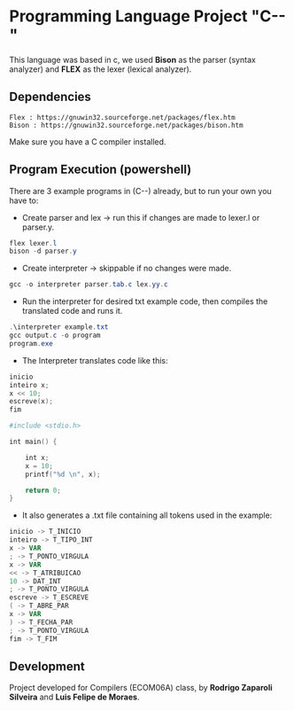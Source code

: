 # Programming Language Project "C--"
This language was based in c, we used **Bison** as the parser (syntax analyzer) and **FLEX** as the lexer (lexical analyzer).

## Dependencies

```
Flex : https://gnuwin32.sourceforge.net/packages/flex.htm
Bison : https://gnuwin32.sourceforge.net/packages/bison.htm
```
Make sure you have a C compiler installed.

## Program Execution (powershell)

There are 3 example programs in (C--) already, but to run your own you have to:

 * Create parser and lex -> run this if changes are made to lexer.l or parser.y.
```powershell
flex lexer.l
bison -d parser.y
```

 * Create interpreter -> skippable if no changes were made.
```powershell
gcc -o interpreter parser.tab.c lex.yy.c
```
 * Run the interpreter for desired txt example code, then compiles the translated code and runs it.
```powershell
.\interpreter example.txt
gcc output.c -o program
program.exe
```
 * The Interpreter translates code like this:
```powershell
inicio
inteiro x;
x << 10;
escreve(x);
fim
```
```powershell
#include <stdio.h>

int main() {

	int x;
	x = 10;
	printf("%d \n", x);

	return 0;
}
```
 * It also generates a .txt file containing all tokens used in the example:
```powershell
inicio -> T_INICIO
inteiro -> T_TIPO_INT
x -> VAR
; -> T_PONTO_VIRGULA
x -> VAR
<< -> T_ATRIBUICAO
10 -> DAT_INT
; -> T_PONTO_VIRGULA
escreve -> T_ESCREVE
( -> T_ABRE_PAR
x -> VAR
) -> T_FECHA_PAR
; -> T_PONTO_VIRGULA
fim -> T_FIM
```
## Development

Project developed for Compilers (ECOM06A) class, by **Rodrigo Zaparoli Silveira** and **Luis Felipe de Moraes**.
